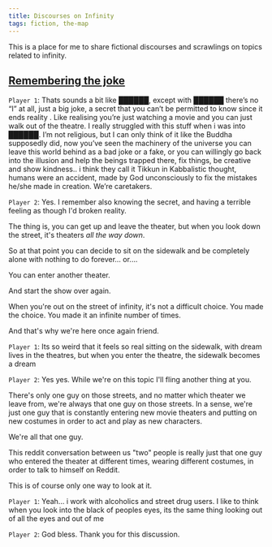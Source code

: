 ```yaml
---
title: Discourses on Infinity
tags: fiction, the-map
---
```


This is a place for me to share fictional discourses and scrawlings on topics related to infinity.


## <a href="#remembering-the-joke">Remembering the joke</a>

`Player 1`: Thats sounds a bit like ██████, except with ██████ there’s no “I” at all, just a big joke, a secret that you can’t be permitted to know since it ends reality . Like realising you’re just watching a movie and you can just walk out of the theatre. I really struggled with this stuff when i was into ██████. I’m not religious, but I can only think of it like the Buddha supposedly did, now you’ve seen the machinery of the universe you can leave this world behind as a bad joke or a fake, or you can willingly go back into the illusion and help the beings trapped there, fix things, be creative and show kindness.. i think they call it Tikkun in Kabbalistic thought, humans were an accident, made by God unconsciously to fix the mistakes he/she made in creation. We’re caretakers.

`Player 2`: Yes. I remember also knowing the secret, and having a terrible feeling as though I'd broken reality.

The thing is, you can get up and leave the theater, but when you look down the street, it's theaters *all the way down*.

So at that point you can decide to sit on the sidewalk and be completely alone with nothing to do forever... or....

You can enter another theater.

And start the show over again.

When you're out on the street of infinity, it's not a difficult choice. You made the choice. You made it an infinite number of times.

And that's why we're here once again friend.

`Player 1`: Its so weird that it feels so real sitting on the sidewalk, with dream lives in the theatres, but when you enter the theatre, the sidewalk becomes a dream

`Player 2`: Yes yes. While we're on this topic I'll fling another thing at you.

There's only one guy on those streets, and no matter which theater we leave from, we're always that one guy on those streets. In a sense, we're just one guy that is constantly entering new movie theaters and putting on new costumes in order to act and play as new characters.

We're all that one guy.

This reddit conversation between us "two" people is really just that one guy who entered the theater at different times, wearing different costumes, in order to talk to himself on Reddit.

This is of course only one way to look at it.

`Player 1`: Yeah... i work with alcoholics and street drug users. I like to think when you look into the black of peoples eyes, its the same thing looking out of all the eyes and out of me

`Player 2`: God bless. Thank you for this discussion.
